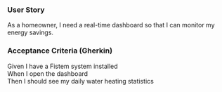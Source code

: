 ### User Story
As a homeowner, I need a real-time dashboard so that I can monitor my energy savings.

### Acceptance Criteria (Gherkin)
Given I have a Fistem system installed  
When I open the dashboard  
Then I should see my daily water heating statistics


